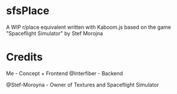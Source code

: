 # sfsPlace
A WIP r/place equivalent written with Kaboom.js based on the game "Spaceflight Simulator" by Stef Morojna

# Credits
Me - Concept + Frontend
@Interfiber - Backend

@Stef-Moroyna - Owner of Textures and Spaceflight Simulator